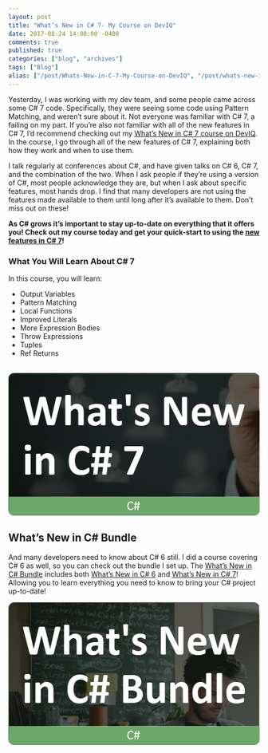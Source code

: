 ```yaml
---
layout: post
title: "What’s New in C# 7- My Course on DevIQ"
date: 2017-08-24 14:00:00 -0400
comments: true
published: true
categories: ["blog", "archives"]
tags: ["Blog"]
alias: ["/post/Whats-New-in-C-7-My-Course-on-DevIQ", "/post/whats-new-in-c-7-my-course-on-deviq"]
---
```

<!-- more -->

<p>Yesterday, I was working with my dev team, and some people came across some C# 7 code. Specifically, they were seeing some code using Pattern Matching, and weren’t sure about it. Not everyone was familiar with C# 7, a failing on my part. If you’re also not familiar with all of the new features in C# 7, I’d recommend checking out my <a href="https://app.deviq.com/courses/whats-new-in-c-7" target="_blank">What’s New in C# 7 course on DevIQ</a>. In the course, I go through all of the new features of C# 7, explaining both how they work and when to use them.</p><p>I talk regularly at conferences about C#, and have given talks on C# 6, C# 7, and the combination of the two. When I ask people if they’re using a version of C#, most people acknowledge they are, but when I ask about specific features, most hands drop. I find that many developers are not using the features made available to them until long after it’s available to them. Don’t miss out on these!</p><p><strong>As C# grows it’s important to stay up-to-date on everything that it offers you! Check out my course today and get your quick-start to using the </strong><a href="https://app.deviq.com/courses/whats-new-in-c-7" target="_blank"><strong>new features in C# 7</strong></a><strong>!</strong></p><strong>
</strong><h3>What You Will Learn About C# 7</h3><p>In this course, you will learn:</p><ul><li>Output Variables</li><li>Pattern Matching</li><li>Local Functions</li><li>Improved Literals</li><li>More Expression Bodies</li><li>Throw Expressions</li><li>Tuples</li><li>Ref Returns</li></ul><p><br><a href="https://app.deviq.com/courses/whats-new-in-c-7"><img width="506" height="286" title="NewInCSharp7" style="border: 0px currentcolor; border-image: none; display: inline; background-image: none;" alt="NewInCSharp7" src="/images/files/NewInCSharp7.png" border="0"></a></p><h2>What’s New in C# Bundle</h2><p>And many developers need to know about C# 6 still. I did a course covering C# 6 as well, so you can check out the bundle I set up. The <a href="https://app.deviq.com/bundles/whats-new-in-csharp-bundle">What’s New in C# Bundle</a> includes both <a href="https://app.deviq.com/courses/whats-new-in-c-6">What’s New in C# 6</a> and <a href="https://app.deviq.com/courses/whats-new-in-c-7">What’s New in C# 7</a>! Allowing you to learn everything you need to know to bring your C# project up-to-date!</p><p><a href="https://app.deviq.com/bundles/whats-new-in-csharp-bundle"><img width="506" height="286" title="NewInCSharpBundleThumb" style="border: 0px currentcolor; border-image: none; display: inline; background-image: none;" alt="NewInCSharpBundleThumb" src="/images/files/NewInCSharpBundleThumb.png" border="0"></a></p>
